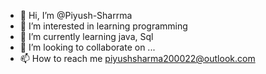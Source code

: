 - 👋 Hi, I’m @Piyush-Sharrma
- 👀 I’m interested in learning programming
- 🌱 I’m currently learning java, Sql
- 💞️ I’m looking to collaborate on ...
- 📫 How to reach me piyushsharma200022@outlook.com

<!---
Piyush-Sharrma/Piyush-Sharrma is a ✨ special ✨ repository because its `README.md` (this file) appears on your GitHub profile.
You can click the Preview link to take a look at your changes.
--->
